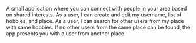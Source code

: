 A small application where you can connect with people in your area based on shared interests.
As a user, I can create and edit my username, list of hobbies, and place.
As a user, I can search for other users from my place with same hobbies.
If no other users from the same place can be found, the app presents you with a user from another place.
